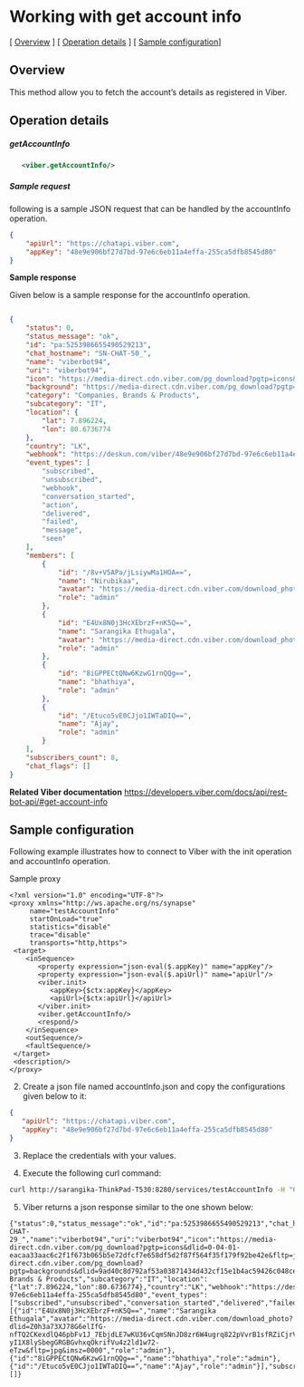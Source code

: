 # Working with get account info

[ [Overview](#overview) ]  [ [Operation details](#operation-details) ]  [ [Sample configuration](#sample-configuration)]

## Overview

This method allow you to  fetch the account’s details as registered in Viber.

## Operation details

##### getAccountInfo

```xml
   <viber.getAccountInfo/>
```
##### Sample request

following is a sample JSON request that can be handled by the accountInfo operation.
```json
{
    "apiUrl": "https://chatapi.viber.com",
    "appKey": "48e9e906bf27d7bd-97e6c6eb11a4effa-255ca5dfb8545d80"
}
```
**Sample response**

Given below is a sample response for the accountInfo operation.

```json

{
    "status": 0,
    "status_message": "ok",
    "id": "pa:5253986655490529213",
    "chat_hostname": "SN-CHAT-50_",
    "name": "viberbot94",
    "uri": "viberbot94",
    "icon": "https://media-direct.cdn.viber.com/pg_download?pgtp=icons&dlid=0-04-01-eacaa33aac6c2f1f673b065b5e72dfcf7e658df5d2f87f564f35f179f92be42e&fltp=jpg&imsz=0000",
    "background": "https://media-direct.cdn.viber.com/pg_download?pgtp=backgrounds&dlid=9ad40c8d792af53a03871434d432cf15e1b4ac59426c048ce8b335426d1c70f0&fltp=jpg&imsz=0000",
    "category": "Companies, Brands & Products",
    "subcategory": "IT",
    "location": {
        "lat": 7.896224,
        "lon": 80.6736774
    },
    "country": "LK",
    "webhook": "https://deskun.com/viber/48e9e906bf27d7bd-97e6c6eb11a4effa-255ca5dfb8545d80",
    "event_types": [
        "subscribed",
        "unsubscribed",
        "webhook",
        "conversation_started",
        "action",
        "delivered",
        "failed",
        "message",
        "seen"
    ],
    "members": [
        {
            "id": "/8v+V5APa/jLsiywMa1HOA==",
            "name": "Nirubikaa",
            "avatar": "https://media-direct.cdn.viber.com/download_photo?dlid=Z0h3a73XJ78G6elIfG-nfTQ2CqexdFQ-45afsFd2tkq1J7k5wfFj76X5y3M2I21lpfS-7lHp-W7-VfHGh5WBPCep_V6_-XNgW5BwSr-kTkXTEP9w1R7q8WIWl5XeVCDPsYFFKQ&fltp=jpg&imsz=0000",
            "role": "admin"
        },
        {
            "id": "E4Ux8N0j3HcXEbrzF+nK5Q==",
            "name": "Sarangika Ethugala",
            "avatar": "https://media-direct.cdn.viber.com/download_photo?dlid=Z0h3a73XJ78G6elIfG-nfTQ2CKe4cFQxuZPF5lZw4xu1J7Y6x6RmufH5nnA2IG00r6K8ul7u_juvAqeVhMfXPyaorQrvpiY3C8kiSuShHESHTfl39rL4jVi5cGAq0CmTYTtQfg&fltp=jpg&imsz=0000",
            "role": "admin"
        },
        {
            "id": "8iGPPECtQNw6KzwG1rnQQg==",
            "name": "bhathiya",
            "role": "admin"
        },
        {
            "id": "/Etuco5vE0CJjo1IWTaDIQ==",
            "name": "Ajay",
            "role": "admin"
        }
    ],
    "subscribers_count": 8,
    "chat_flags": []
}
```

**Related Viber documentation**
https://developers.viber.com/docs/api/rest-bot-api/#get-account-info

## Sample configuration

Following example illustrates how to connect to Viber  with the init operation and accountInfo operation.

 Sample proxy

  ````
<?xml version="1.0" encoding="UTF-8"?>
<proxy xmlns="http://ws.apache.org/ns/synapse"
       name="testAccountInfo"
       startOnLoad="true"
       statistics="disable"
       trace="disable"
       transports="http,https">
   <target>
      <inSequence>
         <property expression="json-eval($.appKey)" name="appKey"/>
         <property expression="json-eval($.apiUrl)" name="apiUrl"/>
         <viber.init>
            <appKey>{$ctx:appKey}</appKey>
            <apiUrl>{$ctx:apiUrl}</apiUrl>
         </viber.init>
         <viber.getAccountInfo/>
         <respond/>
      </inSequence>
      <outSequence/>
      <faultSequence/>
   </target>
   <description/>
</proxy>
 ```` 
  2. Create a json file named accountInfo.json and copy the configurations given below to it:
  
  ```json
 {
     "apiUrl": "https://chatapi.viber.com",
     "appKey": "48e9e906bf27d7bd-97e6c6eb11a4effa-255ca5dfb8545d80"
 }
  ```
  3. Replace the credentials with your values.
  
  4. Execute the following curl command:
  
  ```bash
  curl http://sarangika-ThinkPad-T530:8280/services/testAccountInfo -H "Content-Type: application/json" -d @accountInfo.json
  ```
  5. Viber returns a json response similar to the one shown below:
  ``````
{"status":0,"status_message":"ok","id":"pa:5253986655490529213","chat_hostname":"SN-CHAT-29_","name":"viberbot94","uri":"viberbot94","icon":"https://media-direct.cdn.viber.com/pg_download?pgtp=icons&dlid=0-04-01-eacaa33aac6c2f1f673b065b5e72dfcf7e658df5d2f87f564f35f179f92be42e&fltp=jpg&imsz=0000","background":"https://media-direct.cdn.viber.com/pg_download?pgtp=backgrounds&dlid=9ad40c8d792af53a03871434d432cf15e1b4ac59426c048ce8b335426d1c70f0&fltp=jpg&imsz=0000","category":"Companies, Brands & Products","subcategory":"IT","location":{"lat":7.896224,"lon":80.6736774},"country":"LK","webhook":"https://deskun.com/viber/48e9e906bf27d7bd-97e6c6eb11a4effa-255ca5dfb8545d80","event_types":["subscribed","unsubscribed","conversation_started","delivered","failed","message","seen"],"members":[{"id":"E4Ux8N0j3HcXEbrzF+nK5Q==","name":"Sarangika Ethugala","avatar":"https://media-direct.cdn.viber.com/download_photo?dlid=Z0h3a73XJ78G6elIfG-nfTQ2CKexdlQ46pbFv1J_7EbjdLE7wKU36vCqmSNnJD8zr6W4ugrq822pVvrB1sfRZiCjrVm7-yI1X8lySbegGRGBGvhxqOkrifVu4z2ld1w72-eTzw&fltp=jpg&imsz=0000","role":"admin"},{"id":"8iGPPECtQNw6KzwG1rnQQg==","name":"bhathiya","role":"admin"},{"id":"/Etuco5vE0CJjo1IWTaDIQ==","name":"Ajay","role":"admin"}],"subscribers_count":7,"chat_flags":[]}